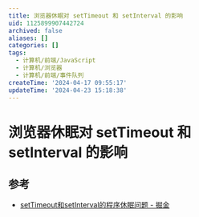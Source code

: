 ```yaml
---
title: 浏览器休眠对 setTimeout 和 setInterval 的影响
uid: 1125899907442724
archived: false
aliases: []
categories: []
tags:
  - 计算机/前端/JavaScript
  - 计算机/浏览器
  - 计算机/前端/事件队列
createTime: '2024-04-17 09:55:17'
updateTime: '2024-04-23 15:18:38'
---
```


# 浏览器休眠对 setTimeout 和 setInterval 的影响

## 参考

- [setTimeout和setInterval的程序休眠问题 - 掘金](https://juejin.cn/post/6844903667456278541)

